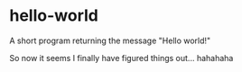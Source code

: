 # hello-world
A short program returning the message "Hello world!"

So now it seems I finally have figured things out... hahahaha

